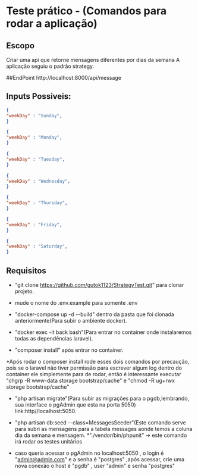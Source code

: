 # Teste prático - (Comandos para rodar a aplicação)



## Escopo
Criar uma api que retorne mensagens diferentes por dias da semana
A aplicação seguiu o padrão strategy.

##EndPoint
http://localhost:8000/api/message

## Inputs Possiveis:

```json
{
"weekDay" : "Sunday",
}
```
```json
{
"weekDay" : "Monday",
}
```
```json
{
"weekDay" : "Tuesday",
}
```
```json
{
"weekDay" : "Wednesday",
}
```
```json
{
"weekDay" : "Thursday",
}
```
```json
{
"weekDay" : "Friday",
}
```

```json
{
"weekDay" : "Saturday",
}
```

## Requisitos

* "git clone https://github.com/gutok1123/StrategyTest.git" para clonar projeto.

*  mude o nome do .env.example para somente .env

* "docker-compose up -d --build" dentro da pasta que foi clonada anteriormente(Para subir o ambiente docker).

* "docker exec -it back bash"(Para entrar no container onde instalaremos todas as dependências laravel).

* "composer install" após entrar no container.

*Após rodar o composer install rode esses dois comandos por precaução, pois se o laravel não tiver permissão para escrever algum log
dentro do container ele simplemente para de rodar, então é interessante executar "chgrp -R www-data storage bootstrap/cache" e "chmod -R ug+rwx storage bootstrap/cache"

* "php artisan migrate"(Para subir as migrações para o pgdb,lembrando, sua interface o pgAdmin que esta na porta 5050) link:http//localhost:5050.

* "php artisan db:seed --class=MessagesSeeder"(Este comando serve para subri as mensagens para a tabela messages aonde temos a coluna dia da semana e mensagem.
*"./vendor/bin/phpunit" -> este comando irá rodar os testes unitários

* caso queria acessar o pgAdmin no localhost:5050 , o login é "admin@admin.com" e a senha é "postgres" ,após acessar, crie uma nova conexão  o host é "pgdb" , user "admin" e senha "postgres"

       
